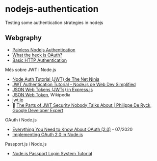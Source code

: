 # nodejs-authentication
Testing some authentication strategies in nodejs

## Webgraphy

- [Painless Nodejs Authentication](https://developer.okta.com/blog/2019/10/03/painless-node-authentication)
- [What the heck is OAuth?](https://developer.okta.com/blog/2017/06/21/what-the-heck-is-oauth)
- [Basic HTTP Authentication](https://developer.mozilla.org/en-US/docs/Web/HTTP/Authentication)

Més sobre JWT i Node.js

- [Node Auth Tutorial (JWT) de The Net Ninja](https://www.youtube.com/watch?v=SnoAwLP1a-0&list=PL4cUxeGkcC9iqqESP8335DA5cRFp8loyp)
- [JWT Authentication Tutorial - Node.js de Web Dev Simplified](https://www.youtube.com/watch?v=mbsmsi7l3r4)
- [JSON Web Tokens (JWTs) in Express.js](https://www.digitalocean.com/community/tutorials/nodejs-jwt-expressjs)
- [JSON Web Token](https://en.wikipedia.org/wiki/JSON_Web_Token), Wikipedia
- [jwt.io](https://jwt.io/)
- :bug: [The Parts of JWT Security Nobody Talks About | Philippe De Ryck, Google Developer Expert](https://www.youtube.com/watch?v=DPrhem174Ws)

OAuth i Node.js
- [Everything You Need to Know About OAuth (2.0)](https://goteleport.com/blog/everything-you-need-to-know-about-oauth/) - 07/2020
- [Implementing OAuth 2.0 in Node.js](https://blog.logrocket.com/implementing-oauth-2-0-in-node-js/)

Passport.js i Node.js
- [Node.js Passport Login System Tutorial](https://www.youtube.com/watch?v=-RCnNyD0L-s)
